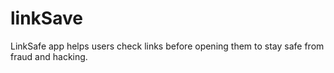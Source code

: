 # linkSave
LinkSafe app helps users check links before opening them to stay safe from fraud and hacking.
